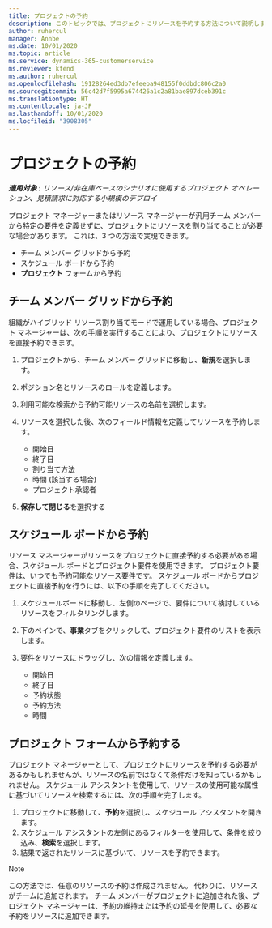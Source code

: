 ```yaml
---
title: プロジェクトの予約
description: このトピックでは、プロジェクトにリソースを予約する方法について説明します。
author: ruhercul
manager: Annbe
ms.date: 10/01/2020
ms.topic: article
ms.service: dynamics-365-customerservice
ms.reviewer: kfend
ms.author: ruhercul
ms.openlocfilehash: 19128264ed3db7efeeba948155f0ddbdc806c2a0
ms.sourcegitcommit: 56c42d7f5995a674426a1c2a81bae897dceb391c
ms.translationtype: HT
ms.contentlocale: ja-JP
ms.lasthandoff: 10/01/2020
ms.locfileid: "3908305"
---
```

# <a name="book-to-a-project"></a>プロジェクトの予約

_**適用対象 :** リソース/非在庫ベースのシナリオに使用するプロジェクト オペレーション、見積請求に対応する小規模のデプロイ_

プロジェクト マネージャーまたはリソース マネージャーが汎用チーム メンバーから特定の要件を定義せずに、プロジェクトにリソースを割り当てることが必要な場合があります。 これは、3 つの方法で実現できます。

- チーム メンバー グリッドから予約
- スケジュール ボードから予約
- **プロジェクト** フォームから予約

## <a name="book-from-the-team-member-grid"></a>チーム メンバー グリッドから予約

組織がハイブリッド リソース割り当てモードで運用している場合、プロジェクト マネージャーは、次の手順を実行することにより、プロジェクトにリソースを直接予約できます。

1. プロジェクトから、チーム メンバー グリッドに移動し、**新規**を選択します。
2. ポジション名とリソースのロールを定義します。
3. 利用可能な検索から予約可能リソースの名前を選択します。
4. リソースを選択した後、次のフィールド情報を定義してリソースを予約します。

    - 開始日
    - 終了日
    - 割り当て方法
    - 時間 (該当する場合)
    - プロジェクト承認者

6. **保存して閉じる**を選択する

## <a name="book-from-the-schedule-board"></a>スケジュール ボードから予約

リソース マネージャーがリソースをプロジェクトに直接予約する必要がある場合、スケジュール ボードとプロジェクト要件を使用できます。 プロジェクト要件は、いつでも予約可能なリソース要件です。 スケジュール ボードからプロジェクトに直接予約を行うには、以下の手順を完了してください。

1. スケジュールボードに移動し、左側のページで、要件について検討しているリソースをフィルタリングします。
2. 下のペインで、**事業**タブをクリックして、プロジェクト要件のリストを表示します。
3. 要件をリソースにドラッグし、次の情報を定義します。

    - 開始日
    - 終了日
    - 予約状態
    - 予約方法
    - 時間

## <a name="book-from-the-project-form"></a>プロジェクト フォームから予約する

プロジェクト マネージャーとして、プロジェクトにリソースを予約する必要があるかもしれませんが、リソースの名前ではなくて条件だけを知っているかもしれません。 スケジュール アシスタントを使用して、リソースの使用可能な属性に基づいてリソースを検索するには、次の手順を完了します。 

1. プロジェクトに移動して、**予約**を選択し、スケジュール アシスタントを開きます。
2. スケジュール アシスタントの左側にあるフィルターを使用して、条件を絞り込み、**検索**を選択します。
3. 結果で返されたリソースに基づいて、リソースを予約できます。

> [!NOTE]
> この方法では、任意のリソースの予約は作成されません。 代わりに、リソースがチームに追加されます。 チーム メンバーがプロジェクトに追加された後、プロジェクト マネージャーは、予約の維持または予約の延長を使用して、必要な予約をリソースに追加できます。
